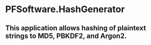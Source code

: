 # PFSoftware.HashGenerator

## This application allows hashing of plaintext strings to MD5, PBKDF2, and Argon2.